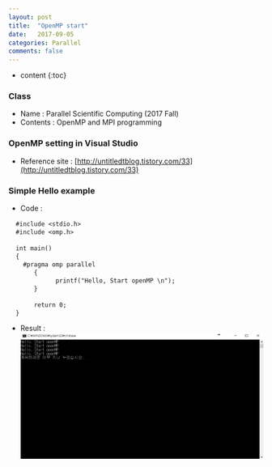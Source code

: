 ```yaml
---
layout: post
title:  "OpenMP start"
date:   2017-09-05
categories: Parallel
comments: false
---
```


* content
{:toc}

### Class
* Name : Parallel Scientific Computing (2017 Fall)
* Contents : OpenMP and MPI programming

   
### OpenMP setting in Visual Studio
* Reference site :  [http://untitledtblog.tistory.com/33](http://untitledtblog.tistory.com/33)


### Simple Hello example
* Code :   

```
  #include <stdio.h>   
  #include <omp.h>   

  int main()   
  {   
    #pragma omp parallel   
	   {   
		     printf("Hello, Start openMP \n");   
	   }   

	   return 0;   
  }   
```


* Result :   
![hello_result](https://github.com/HanulK/HanulK.github.io/blob/master/_posts/Parallel/hello.PNG?raw=true)
